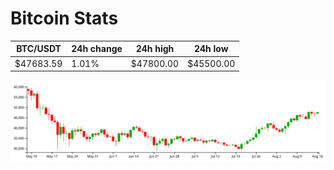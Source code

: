# Bitcoin Stats

BTC/USDT|24h change|24h high|24h low|
|---|---|---|---|
|$47683.59|1.01%|$47800.00|$45500.00|

<img src="./chart.svg">
